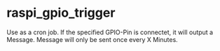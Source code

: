 # raspi_gpio_trigger

Use as a cron job. If the specified GPIO-Pin is connectet, it will output a Message. Message will only be sent once every X Minutes.
